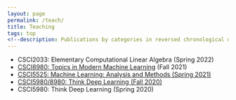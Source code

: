 ```yaml
---
layout: page
permalink: /teach/
title: Teaching
tags: top
<!--description: Publications by categories in reversed chronological order. -->
---
```

- CSCI2033: Elementary Computational Linear Algebra (Spring 2022)
- [CSCI8980: Topics in Modern Machine Learning](TMML-Fall-2021) (Fall 2021)
- [CSCI5525: Machine Learning: Analysis and Methods (Spring 2021)](ML-Spring-2021)
- [CSCI5980/8980: Think Deep Learning (Fall 2020)](DL-Fall-2020/)
- CSCI5980: Think Deep Learning (Spring 2020)
